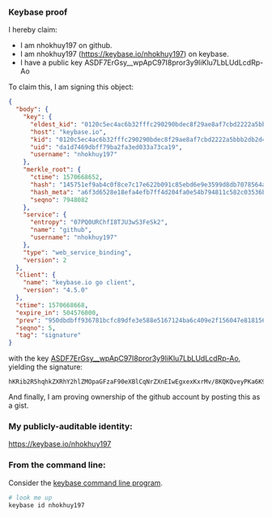 ### Keybase proof

I hereby claim:

  * I am nhokhuy197 on github.
  * I am nhokhuy197 (https://keybase.io/nhokhuy197) on keybase.
  * I have a public key ASDF7ErGsy__wpApC97I8pror3y9IiKlu7LbLUdLcdRp-Ao

To claim this, I am signing this object:

```json
{
  "body": {
    "key": {
      "eldest_kid": "0120c5ec4ac6b32fffc290290bdec8f29ae8af7cbd2222a5bbb2db2d474b71d469f80a",
      "host": "keybase.io",
      "kid": "0120c5ec4ac6b32fffc290290bdec8f29ae8af7cbd2222a5bbb2db2d474b71d469f80a",
      "uid": "da1d7469dbff79ba2fa3ed033a73ca19",
      "username": "nhokhuy197"
    },
    "merkle_root": {
      "ctime": 1570668652,
      "hash": "145751ef9ab4c0f8ce7c17e622b091c85ebd6e9e3599d8db7078564a530234242c0a18fed9f81193f1de6e3e7e448844c430dac830a9441220495b40bcdd920f",
      "hash_meta": "a6f3d6528e18efa4efb7ff4d204fa0e54b794811c582c03536b87b56f44689b3",
      "seqno": 7948082
    },
    "service": {
      "entropy": "07PQ0URChfI8TJU3wS3FeSk2",
      "name": "github",
      "username": "nhokhuy197"
    },
    "type": "web_service_binding",
    "version": 2
  },
  "client": {
    "name": "keybase.io go client",
    "version": "4.5.0"
  },
  "ctime": 1570668668,
  "expire_in": 504576000,
  "prev": "950dbdbff936781bcfc89dfe3e588e5167124ba6c409e2f156047e8181563879",
  "seqno": 5,
  "tag": "signature"
}
```

with the key [ASDF7ErGsy__wpApC97I8pror3y9IiKlu7LbLUdLcdRp-Ao](https://keybase.io/nhokhuy197), yielding the signature:

```
hKRib2R5hqhkZXRhY2hlZMOpaGFzaF90eXBlCqNrZXnEIwEgxexKxrMv/8KQKQveyPKa6K98vSIipbuy2y1HS3HUafgKp3BheWxvYWTESpcCBcQglQ29v/k2eBvPyJ3+PliOUWcSS6bECeLxVgR+gYFWOHnEIFgTB+KIgQ80An+xFTKkBowz593pEtjn+pGlooByQMEkAgHCo3NpZ8RAAHuAnAC0ftPtKWvF6oTB6eLl8U3PLSLCxUWlmpDWNIxTt5ii+KluAk54jSlVesxSBK0WK9TFHjuGtHcC/Rb/AahzaWdfdHlwZSCkaGFzaIKkdHlwZQildmFsdWXEIDH0QIKZGqSHPNr8JqOhYnqgr+a8zjwCs0N45iIUM/p7o3RhZ80CAqd2ZXJzaW9uAQ==

```

And finally, I am proving ownership of the github account by posting this as a gist.

### My publicly-auditable identity:

https://keybase.io/nhokhuy197

### From the command line:

Consider the [keybase command line program](https://keybase.io/download).

```bash
# look me up
keybase id nhokhuy197
```
